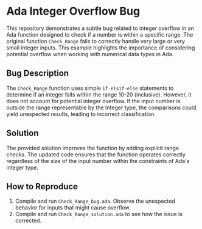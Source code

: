 # Ada Integer Overflow Bug

This repository demonstrates a subtle bug related to integer overflow in an Ada function designed to check if a number is within a specific range.  The original function `Check_Range` fails to correctly handle very large or very small integer inputs. This example highlights the importance of considering potential overflow when working with numerical data types in Ada.

## Bug Description

The `Check_Range` function uses simple `if-elsif-else` statements to determine if an integer falls within the range 10-20 (inclusive). However, it does not account for potential integer overflow.  If the input number is outside the range representable by the Integer type, the comparisons could yield unexpected results, leading to incorrect classification.

## Solution

The provided solution improves the function by adding explicit range checks. The updated code ensures that the function operates correctly regardless of the size of the input number within the constraints of Ada's integer type.

## How to Reproduce

1. Compile and run `Check_Range_bug.ada`. Observe the unexpected behavior for inputs that might cause overflow. 
2. Compile and run `Check_Range_solution.ada` to see how the issue is corrected.
